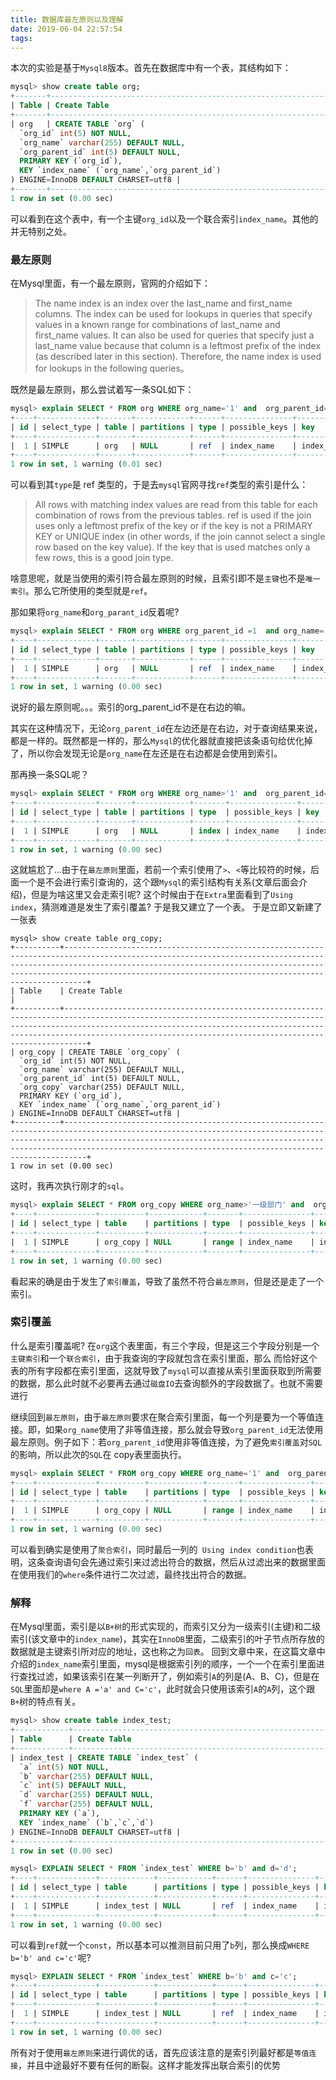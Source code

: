 ```yaml
---
title: 数据库最左原则以及理解
date: 2019-06-04 22:57:54
tags:
---
```

本次的实验是基于`Mysql8`版本。首先在数据库中有一个表，其结构如下：
```sql
mysql> show create table org;
+-------+------------------------------------------------------------------------------------------------------------------------------------------------------------------------------------------------------------------------------------------------+
| Table | Create Table                                                                                                                                                                                                                                   |
+-------+------------------------------------------------------------------------------------------------------------------------------------------------------------------------------------------------------------------------------------------------+
| org   | CREATE TABLE `org` (
  `org_id` int(5) NOT NULL,
  `org_name` varchar(255) DEFAULT NULL,
  `org_parent_id` int(5) DEFAULT NULL,
  PRIMARY KEY (`org_id`),
  KEY `index_name` (`org_name`,`org_parent_id`)
) ENGINE=InnoDB DEFAULT CHARSET=utf8 |
+-------+------------------------------------------------------------------------------------------------------------------------------------------------------------------------------------------------------------------------------------------------+
1 row in set (0.00 sec)
```
可以看到在这个表中，有一个主键`org_id`以及一个联合索引`index_name`。其他的并无特别之处。

### 最左原则
在Mysql里面，有一个最左原则，官网的介绍如下：
> The name index is an index over the last_name and first_name columns. The index can be used for lookups in queries that specify       values in a known range for combinations of last_name and first_name values. It can also be used for queries that specify just a      last_name value because that column is a leftmost prefix of the index (as described later in this section). Therefore, the name       index is used for lookups in the following queries。

既然是最左原则，那么尝试着写一条SQL如下：
```sql
mysql> explain SELECT * FROM org WHERE org_name='1' and  org_parent_id=1;
+----+-------------+-------+------------+------+---------------+------------+---------+-------------+------+----------+-------------+
| id | select_type | table | partitions | type | possible_keys | key        | key_len | ref         | rows | filtered | Extra       |
+----+-------------+-------+------------+------+---------------+------------+---------+-------------+------+----------+-------------+
|  1 | SIMPLE      | org   | NULL       | ref  | index_name    | index_name | 773     | const,const |    1 |   100.00 | Using index |
+----+-------------+-------+------------+------+---------------+------------+---------+-------------+------+----------+-------------+
1 row in set, 1 warning (0.01 sec)

```
可以看到其`type`是 ref 类型的，于是去`mysql`官网寻找`ref`类型的索引是什么：
>  All rows with matching index values are read from this table for each combination of rows from the previous tables. ref is used if    the join uses only a leftmost prefix of the key or if the key is not a PRIMARY KEY or UNIQUE index (in other words, if the join       cannot select a single row based on the key value). If the key that is used matches only a few rows, this is a good join type.

啥意思呢，就是当使用的索引符合最左原则的时候，且索引即不是`主键`也不是`唯一索引`。那么它所使用的类型就是`ref`。

那如果将`org_name`和`org_parant_id`反着呢?
```sql
mysql> explain SELECT * FROM org WHERE org_parent_id =1  and org_name='1';
+----+-------------+-------+------------+------+---------------+------------+---------+-------------+------+----------+-------------+
| id | select_type | table | partitions | type | possible_keys | key        | key_len | ref         | rows | filtered | Extra       |
+----+-------------+-------+------------+------+---------------+------------+---------+-------------+------+----------+-------------+
|  1 | SIMPLE      | org   | NULL       | ref  | index_name    | index_name | 773     | const,const |    1 |   100.00 | Using index |
+----+-------------+-------+------------+------+---------------+------------+---------+-------------+------+----------+-------------+
1 row in set, 1 warning (0.00 sec)
```
说好的最左原则呢。。。索引的org_parent_id不是在右边的嘛。

其实在这种情况下，无论`org_parent_id`在左边还是在右边，对于查询结果来说，都是一样的。既然都是一样的，那么`Mysql`的优化器就直接把该条语句给优化掉了，所以你会发现无论是`org_name`在左还是在右边都是会使用到索引。

那再换一条SQL呢？
```sql
mysql> explain SELECT * FROM org WHERE org_name>'1' and  org_parent_id=1;
+----+-------------+-------+------------+-------+---------------+------------+---------+------+------+----------+--------------------------+
| id | select_type | table | partitions | type  | possible_keys | key        | key_len | ref  | rows | filtered | Extra                    |
+----+-------------+-------+------------+-------+---------------+------------+---------+------+------+----------+--------------------------+
|  1 | SIMPLE      | org   | NULL       | index | index_name    | index_name | 773     | NULL |    9 |    11.11 | Using where; Using index |
+----+-------------+-------+------------+-------+---------------+------------+---------+------+------+----------+--------------------------+
1 row in set, 1 warning (0.00 sec)

```
这就尴尬了...由于在`最左原则`里面，若前一个索引使用了`>`、`<`等比较符的时候，后面一个是不会进行索引查询的，这个跟`Mysql`的索引结构有关系(文章后面会介绍)，但是为啥这里又会走索引呢? 这个时候由于在`Extra`里面看到了`Using index`，猜测难道是发生了索引覆盖? 于是我又建立了一个表。
于是立即又新建了一张表
```mysql
mysql> show create table org_copy;
+----------+---------------------------------------------------------------------------------------------------------------------------------------------------------------------------------------------------------------------------------------------------------------------------------------------+
| Table    | Create Table                                                                                                                                                                                                                                                                                |
+----------+---------------------------------------------------------------------------------------------------------------------------------------------------------------------------------------------------------------------------------------------------------------------------------------------+
| org_copy | CREATE TABLE `org_copy` (
  `org_id` int(5) NOT NULL,
  `org_name` varchar(255) DEFAULT NULL,
  `org_parent_id` int(5) DEFAULT NULL,
  `org_copy` varchar(255) DEFAULT NULL,
  PRIMARY KEY (`org_id`),
  KEY `index_name` (`org_name`,`org_parent_id`)
) ENGINE=InnoDB DEFAULT CHARSET=utf8 |
+----------+---------------------------------------------------------------------------------------------------------------------------------------------------------------------------------------------------------------------------------------------------------------------------------------------+
1 row in set (0.00 sec)

```


这时，我再次执行刚才的`sql`。
```sql
mysql> explain SELECT * FROM org_copy WHERE org_name>'一级部门' and  org_parent_id=1;
+----+-------------+----------+------------+-------+---------------+------------+---------+------+------+----------+-----------------------+
| id | select_type | table    | partitions | type  | possible_keys | key        | key_len | ref  | rows | filtered | Extra                 |
+----+-------------+----------+------------+-------+---------------+------------+---------+------+------+----------+-----------------------+
|  1 | SIMPLE      | org_copy | NULL       | range | index_name    | index_name | 768     | NULL |    1 |    11.11 | Using index condition |
+----+-------------+----------+------------+-------+---------------+------------+---------+------+------+----------+-----------------------+
1 row in set, 1 warning (0.00 sec)

```
看起来的确是由于发生了`索引覆盖`，导致了虽然不符合`最左原则`，但是还是走了一个索引。
### 索引覆盖
什么是索引覆盖呢?
在`org`这个表里面，有三个字段，但是这三个字段分别是一个`主键索引`和一个`联合索引`，由于我查询的字段就包含在索引里面，那么
而恰好这个表的所有字段都在索引里面，这就导致了`mysql`可以直接从索引里面获取到所需要的数据，那么此时就不必要再去通过`磁盘IO`去查询额外的字段数据了。也就不需要进行

继续回到`最左原则`，由于`最左原则`要求在聚合索引里面，每一个列是要为一个等值连接。即，如果`org_name`使用了非等值连接，那么就会导致`org_parent_id`无法使用最左原则。例子如下：若`org_parent_id`使用非等值连接，为了避免`索引覆盖`对`SQL`的影响，所以此次的`SQL`在 copy表里面执行。
```sql
mysql> explain SELECT * FROM org_copy WHERE org_name='1' and  org_parent_id>1;
+----+-------------+----------+------------+-------+---------------+------------+---------+------+------+----------+-----------------------+
| id | select_type | table    | partitions | type  | possible_keys | key        | key_len | ref  | rows | filtered | Extra                 |
+----+-------------+----------+------------+-------+---------------+------------+---------+------+------+----------+-----------------------+
|  1 | SIMPLE      | org_copy | NULL       | range | index_name    | index_name | 773     | NULL |    1 |   100.00 | Using index condition |
+----+-------------+----------+------------+-------+---------------+------------+---------+------+------+----------+-----------------------+
1 row in set, 1 warning (0.00 sec)

```
可以看到确实是使用了`聚合索引`，同时最后一列的` Using index condition`也表明，这条查询语句会先通过索引来过滤出符合的数据，然后从过滤出来的数据里面在使用我们的`where`条件进行二次过滤，最终找出符合的数据。

### 解释
在Mysql里面，索引是以`B+树`的形式实现的，而索引又分为一级索引(主键)和二级索引(该文章中的`index_name`)，其实在`InnoDB`里面，二级索引的叶子节点所存放的数据就是主键索引所对应的地址，这也称之为`回表`。
回到文章中来，在这篇文章中介绍的`index_name`索引里面，mysql是根据索引列的顺序，一个一个在索引里面进行查找过滤，如果该索引在某一列断开了，例如索引`A`的列是(A、B、C)，但是在`SQL`里面却是`where A ='a' and C='c'`，此时就会只使用该索引`A`的`A`列，这个跟`B+`树的特点有关。
```sql
mysql> show create table index_test;
+------------+-----------------------------------------------------------------------------------------------------------------------------------------------------------------------------------------------------------------------------------------------------------------------------+
| Table      | Create Table                                                                                                                                                                                                                                                                |
+------------+-----------------------------------------------------------------------------------------------------------------------------------------------------------------------------------------------------------------------------------------------------------------------------+
| index_test | CREATE TABLE `index_test` (
  `a` int(5) NOT NULL,
  `b` varchar(255) DEFAULT NULL,
  `c` int(5) DEFAULT NULL,
  `d` varchar(255) DEFAULT NULL,
  `f` varchar(255) DEFAULT NULL,
  PRIMARY KEY (`a`),
  KEY `index_name` (`b`,`c`,`d`)
) ENGINE=InnoDB DEFAULT CHARSET=utf8 |
+------------+-----------------------------------------------------------------------------------------------------------------------------------------------------------------------------------------------------------------------------------------------------------------------------+
1 row in set (0.00 sec)

mysql> EXPLAIN SELECT * FROM `index_test` WHERE b='b' and d='d';
+----+-------------+------------+------------+------+---------------+------------+---------+-------+------+----------+-----------------------+
| id | select_type | table      | partitions | type | possible_keys | key        | key_len | ref   | rows | filtered | Extra                 |
+----+-------------+------------+------------+------+---------------+------------+---------+-------+------+----------+-----------------------+
|  1 | SIMPLE      | index_test | NULL       | ref  | index_name    | index_name | 768     | const |    1 |    50.00 | Using index condition |
+----+-------------+------------+------------+------+---------------+------------+---------+-------+------+----------+-----------------------+
1 row in set, 1 warning (0.00 sec)


```

可以看到`ref`就一个`const`，所以基本可以推测目前只用了`b`列，那么换成`WHERE b='b' and c='c'`呢?
```sql
mysql> EXPLAIN SELECT * FROM `index_test` WHERE b='b' and c='c';
+----+-------------+------------+------------+------+---------------+------------+---------+-------------+------+----------+-------+
| id | select_type | table      | partitions | type | possible_keys | key        | key_len | ref         | rows | filtered | Extra |
+----+-------------+------------+------------+------+---------------+------------+---------+-------------+------+----------+-------+
|  1 | SIMPLE      | index_test | NULL       | ref  | index_name    | index_name | 773     | const,const |    1 |   100.00 | NULL  |
+----+-------------+------------+------------+------+---------------+------------+---------+-------------+------+----------+-------+
1 row in set, 1 warning (0.00 sec)

```

所有对于使用`最左原则`来进行调优的话，首先应该注意的是索引列最好都是`等值连接`，并且中途最好不要有任何的断裂。这样才能发挥出联合索引的优势
